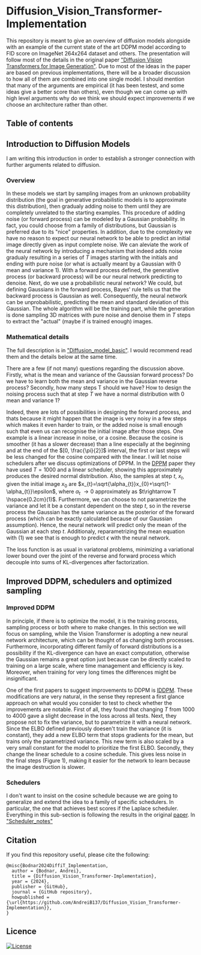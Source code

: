# Diffusion_Vision_Transformer-Implementation

This repository is meant to give an overview of diffusion models alongside with an example of the current state of the art DDPM model according to FID score on ImageNet 264x264 dataset and others. The presentation will follow most of the details in the original paper ["Diffusion Vision Transformers for Image Generation"](https://arxiv.org/pdf/2312.02139). Due to most of the ideas in the paper are based on previous implementations, there will be a broader discussion to how all of them are combined into one single model. I should mention that many of the arguments are empirical (it has been testest, and some ideas give a better score than others), even though we can come up with high level arguments why do we think we should expect improvements if we choose an architecture rather than other.

## Table of contents


## Introduction to Diffusion Models

I am writing this introduction in order to establish a stronger connection with further arguments related to diffusion.

### Overview

In these models we start by sampling images from an unknown probability distribution (the goal in generative probabilistic models is to approximate this distribution), then gradualy adding noise to them until they are completely unrelated to the starting examples. This procedure of adding noise (or forward process) can be modeled by a Gaussian probability. In fact, you could choose from a family of distributions, but Gaussian is preferred due to its "nice" properties. In addition, due to the complexity we have no reason to expect our neural network to be able to predict an initial image directly given as input complete noise. We can aleviate the work of the neural network by introducing a mechanism that indeed adds noise gradualy resulting in a series of $T$ images starting with the initials and ending with pure noise (or what is actually meant by a Gaussian with 0 mean and variance 1). With a forward process defined, the generative process (or backward process) will be our neural network predicting to denoise. Next, do we use a probabilistic neural network? We could, but defining Gaussians in the forward process, Bayes' rule tells us that the backward process is Gaussian as well. Consequently, the neural network can be unprobabilistic, predicting the mean and standard deviation of this Gaussian. The whole algorithm will be the training part, while the generation is done sampling 3D matrices with pure noise and denoise them in $T$ steps to extract the "actual" (maybe if is trained enough) images. 

### Mathematical details

The full description is in ["Diffusion_model_basic"](https://github.com/AndreiB137/Diffusion_Vision_Transformer-Implementation/blob/main/Diffusion_model_basic.pdf). I would recommend read them and the details below at the same time. 

There are a few (if not many) questions regarding the discussion above. Firstly, what is the mean and variance of the Gaussian forward process? Do we have to learn both the mean and variance in the Gaussian reverse process? Secondly, how many steps T should we have? How to design the noising process such that at step $T$ we have a normal distribution with 0 mean and variance 1?

Indeed, there are lots of possibilities in designing the forward process, and thats because it might happen that the image is very noisy in a few steps which makes it even harder to train, or the added noise is small enough such that even us can recognise the initial image after those steps. One example is a linear increase in noise, or a cosine. Because the cosine is smoother (it has a slower decrease) than a line especially at the beginning and at the end of the $[0, \frac{\pi}{2}]$ interval, the first or last steps will be less changed for the cosine compared with the linear. I will let noise schedulers after we discuss optimizations of DPPM. In the [DPPM](https://arxiv.org/pdf/2006.11239) paper they have used $T = 1000$ and a linear scheduler, showing this approximately produces the desired normal distribution. Also, the samples at step $t$, $x_{t}$, given the initial image $x_{0}$ are $x_{t}=\sqrt{\alpha_{t}}x_{0}+\sqrt{1-\alpha_{t}}\epsilon$, where $\alpha_{t}$ $\rightarrow 0$ approximately as $t\rightarrow T \hspace{0.2cm}(1)$. Furthermore, we can choose to not parametrize the variance and let it be a constant dependent on the step $t$, so in the reverse process the Gaussian has the same variance as the posterior of the forward process (which can be exactly calculated because of our Gaussian assumption). Hence, the neural network will predict only the mean of the Gaussian at each step $t$. Additionaly, reparametrizing the mean equation with $(1)$ we see that is enough to predict $\epsilon$ with the neural network.

The loss function is as usual in variatonal problems, minimizing a variational lower bound over the joint of the reverse and forward process which decouple into sums of KL-divergences after factorization.

## Improved DDPM, schedulers and optimized sampling

### Improved DDPM

In principle, if there is to optimize the model, it is the training process, sampling process or both where to make changes. In this section we will focus on sampling, while the Vision Transformer is adopting a new neural network architecture, which can be thought of as changing both processes. Furthermore, incorporating different family of forward distributions is a possibility if the KL-divergence can have an exact computation, otherwise the Gaussian remains a great option just because can be directly scaled to training on a large scale, where time management and efficiency is key. Moreover, when training for very long times the differences might be insignificant. 

One of the first papers to suggest improvements to DDPM is [IDDPM](https://arxiv.org/pdf/2102.09672). These modifications are very natural, in the sense they represent a first glance approach on what would you consider to test to check whether the improvements are notable. First of all, they found that changing $T$ from 1000 to 4000 gave a slight decrease in the loss across all tests. Next, they propose not to fix the variance, but to parametrize it with a neural network. Since the ELBO defined previously doesen't train the variance (it is constant), they add a new ELBO term that stops gradients for the mean, but trains only the parametrized variance. This new term is also scaled by a very small constant for the model to prioritize the first ELBO. Secondly, they change the linear schedule to a cosine schedule. This gives less noise in the final steps (Figure 1), making it easier for the network to learn because the image destruction is slower. 

### Schedulers

I don't want to insist on the cosine schedule because we are going to generalize and extend the idea to a family of specific schedulers. In particular, the one that achieves best scores if the Laplace scheduler. Everything in this sub-section is following the results in the original [paper](https://arxiv.org/pdf/2407.03297). In ["Scheduler_notes"](https://github.com/AndreiB137/Diffusion_Vision_Transformer-Implementation/blob/main/Noise_schedule_notes.pdf) 

## Citation

If you find this repository useful, please cite the following:

```
@misc{Bodnar2024DiffiT_Implementation,
  author = {Bodnar, Andrei},
  title = {Diffusion_Vision_Transformer-Implementation},
  year = {2024},
  publisher = {GitHub},
  journal = {GitHub repository},
  howpublished = {\url{https://github.com/AndreiB137/Diffusion_Vision_Transformer-Implementation}},
}
```

## Licence

[![License](https://img.shields.io/badge/License-BSD_3--Clause-blue.svg)](LICENSE)




